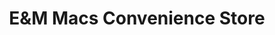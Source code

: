 ---
title: "E&M Macs Convenience Store"
url: /sylvan-lake/eundm-macs-convenience-store/
shop: Lebensmittel
---
